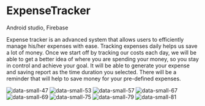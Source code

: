 # ExpenseTracker

Android studio, Firebase


Expense tracker is an advanced system that allows users to efficiently manage his/her expenses with ease. Tracking expenses daily helps us save a lot of money. Once we start off by tracking our costs each day, we will be able to get a better idea of where you are spending your money, so you stay in control and achieve your goal. It will be able to generate your expense and saving report as the time duration you selected. There will be a reminder that will help to save money for your pre-defined expenses.


![data-small-47](https://user-images.githubusercontent.com/91003174/204633407-aeaa1a4c-cd79-41af-ab51-fbc392377a01.png)
![data-small-53](https://user-images.githubusercontent.com/91003174/204633413-68471303-b2be-4c7e-b382-4c7624d9c7a6.png)
![data-small-57](https://user-images.githubusercontent.com/91003174/204633416-78241f84-bfb8-44df-a4ad-a769a0354d6e.png)
![data-small-67](https://user-images.githubusercontent.com/91003174/204633420-5f305a2e-422d-4fac-b2b2-340fd589789c.png)
![data-small-69](https://user-images.githubusercontent.com/91003174/204633425-a91aa58c-4ed4-48c8-bcb4-54b0b6b48ec1.png)
![data-small-75](https://user-images.githubusercontent.com/91003174/204633427-737402d7-eb2a-4e0b-996f-28ae8390f771.png)
![data-small-79](https://user-images.githubusercontent.com/91003174/204633429-ccca5445-bf90-4ee0-9614-4475fbbc1b0e.png)
![data-small-81](https://user-images.githubusercontent.com/91003174/204633434-09f549a5-e4ad-462d-a994-96e99dc1a9df.png)




